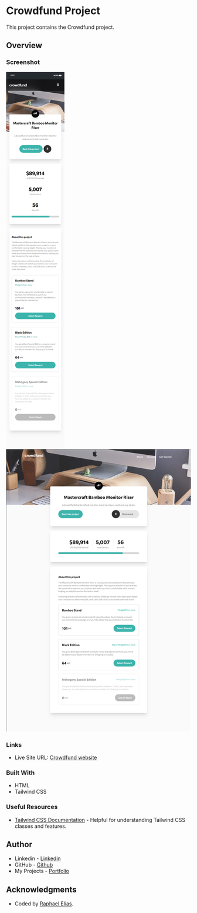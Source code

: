 # Crowdfund Project

This project contains the Crowdfund project.

## Overview

### Screenshot

![Mobile Preview](src/design/mobile-preview.png)
![Desktop Preview](src/design/desktop-preview.png)

### Links

- Live Site URL: [Crowdfund website](https://raphaelelias-crowdfund.vercel.app)

### Built With

- HTML
- Tailwind CSS

### Useful Resources

- [Tailwind CSS Documentation](https://tailwindcss.com/docs) - Helpful for understanding Tailwind CSS classes and features.

## Author

- Linkedin - [Linkedin](https://www.linkedin.com/in/raphaeleliass)
- GitHub - [Github](https://www.github.com/raphaeleliass)
- My Projects - [Portfolio](https://raphaelelias.vercel.app)

## Acknowledgments

- Coded by [Raphael Elias](https://www.github.com/raphaeleliass).
